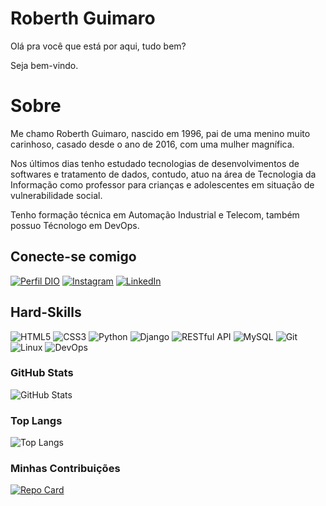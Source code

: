 # Roberth Guimaro

Olá pra você que está por aqui, tudo bem?

Seja bem-vindo.

# Sobre

Me chamo Roberth Guimaro, nascido em 1996, pai de uma menino muito carinhoso,
casado desde o ano de 2016, com uma mulher magnífica.

Nos últimos dias tenho estudado tecnologias de desenvolvimentos de softwares
e tratamento de dados, contudo, atuo na área de Tecnologia da Informação como
professor para crianças e adolescentes em situação de vulnerabilidade social.

Tenho formação técnica em Automação Industrial e Telecom, também possuo
Técnologo em DevOps.

## Conecte-se comigo
[![Perfil DIO](https://img.shields.io/badge/-Meu%20Perfil%20na%20DIO-30A3DC?style=for-the-badge)](https://www.dio.me/users/guimaroroberth)
[![Instagram](https://img.shields.io/badge/Instagram-000?style=for-the-badge&logo=Instagram)](https://www.linkedin.com/in/roberthguimaro/)
[![LinkedIn](https://img.shields.io/badge/Linkedin-000?style=for-the-badge&logo=linkedin&logoColor=0E76A8)](https://www.instagram.com/roberthguimaro/)

## Hard-Skills
![HTML5](https://img.shields.io/badge/HTML5-000?style=for-the-badge&logo=html5)
![CSS3](https://img.shields.io/badge/CSS3-000?style=for-the-badge&logo=css3&logoColor=264CE4)
![Python](https://img.shields.io/badge/Python-000?style=for-the-badge&logo=python)
![Django](https://img.shields.io/badge/Django-000?style=for-the-badge&logo=django&logoColor=092E20)
![RESTful API](https://img.shields.io/badge/RESTful_API-000?style=for-the-badge&logo=api)
![MySQL](https://img.shields.io/badge/MySQL-000?style=for-the-badge&logo=mysql&logoColor=4479A1)
![Git](https://img.shields.io/badge/Git-000?style=for-the-badge&logo=git&logoColor=F05032)
![Linux](https://img.shields.io/badge/Linux-000?style=for-the-badge&logo=linux&logoColor=FCC624)
![DevOps](https://img.shields.io/badge/DevOps-000?style=for-the-badge&logo=devops&logoColor=396AFF)

### GitHub Stats

![GitHub Stats](https://github-readme-stats.vercel.app/api?username=Roberthguimaro&theme=transparent&bg_color=000&border_color=30A3DC&show_icons=true&icon_color=30A3DC&title_color=E94D5F&text_color=FFF)

### Top Langs
![Top Langs](https://github-readme-stats-git-masterrstaa-rickstaa.vercel.app/api/top-langs/?username=Roberthguimaro&layout=compact&bg_color=000&border_color=30A3DC&title_color=E94D5F&text_color=FFF)

### Minhas Contribuições 
[![Repo Card](https://github-readme-stats.vercel.app/api/pin/?username=Roberthguimaro&repo=dio-lab-open-source&bg_color=000&border_color=FFA500&show_icons=true&icon_color=fFA500&title_color=ff4600&text_color=FFF)](https://github.com/Roberthguimaro/dio-lab-open-source)